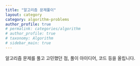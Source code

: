 ```yaml
---
title: "알고리즘 문제풀이"
layout: category
category: algorithm-problems
author_profile: true
# permalink: categories/algorithm
# author_profile: true
# taxonomy: Algorithm
# sidebar_main: true
---
```


알고리즘 문제를 풀고 고민했던 점, 풀이 아이디어, 코드 등을 올립니다.
